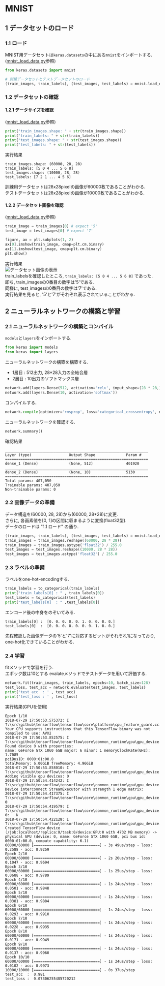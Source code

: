 # MNIST

## 1 データセットのロード

### 1.1 ロード
MNIST用データセットは`keras.datasets`の中にある`mnist`をインポートする.  
([mnist_load_data.py](https://github.com/Puye123/DeepLearning-Learning/blob/master/01_MNIST/mnist_load_data.py)参照)
```python
from keras.datasets import mnist

# 訓練データセットとテストデータセットのロード
(train_images, train_labels), (test_images, test_labels) = mnist.load_data()
```

### 1.2 データセットの確認
#### 1.2.1 データサイズを確認  
([mnist_load_data.py](https://github.com/Puye123/DeepLearning-Learning/blob/master/01_MNIST/mnist_load_data.py)参照)
```python
print("train_images.shape: " + str(train_images.shape))
print("train_labels: " + str(train_labels))
print("test_images.shape: " + str(test_images.shape))
print("test_labels: " + str(test_labels))
```
実行結果
```
train_images.shape: (60000, 28, 28)
train_labels: [5 0 4 ... 5 6 8]
test_images.shape: (10000, 28, 28)
test_labels: [7 2 1 ... 4 5 6]
```
訓練用データセットは28x28pixelの画像が60000枚であることがわかる.  
テストデータセットは28x28pixelの画像が10000枚であることがわかる.

#### 1.2.2 データセット画像を確認  
([mnist_load_data.py](https://github.com/Puye123/DeepLearning-Learning/blob/master/01_MNIST/mnist_load_data.py)参照)
```python
train_image = train_images[0] # expect '5'
test_image = test_images[0] # expect '7'

figure, ax = plt.subplots(1, 2)
ax[0].imshow(train_image, cmap=plt.cm.binary)
ax[1].imshow(test_image, cmap=plt.cm.binary)
plt.show()
```
実行結果  
![データセット画像の表示](https://user-images.githubusercontent.com/32557553/43364053-951edb28-934d-11e8-926f-06c3d435e592.png)  
train_labelsを確認したところ, `train_labels: [5 0 4 ... 5 6 8]` であった.   
即ち, train_imagesの0番目の数字は'5'である.  
同様に, test_imagesの0番目の数字は'7'である.  
実行結果を見ると, '5'と'7'がそれぞれ表示されていることがわかる.

## 2 ニューラルネットワークの構築と学習

### 2.1 ニューラルネットワークの構築とコンパイル
`models`と`layers`をインポートする.
```python
from keras import models
from keras import layers
```
ニューラルネットワークの構築を構築する.  
- 1層目 : 512出力, 28*28入力の全結合層
- 2層目 : 10出力のソフトマックス層  

```python
network.add(layers.Dense(512, activation='relu', input_shape=(28 * 28,)))
network.add(layers.Dense(10, activation='softmax'))
```
コンパイルする.  
```python
network.compile(optimizer='rmsprop', loss='categorical_crossentropy', metrics=['accuracy'])
```
ニューラルネットワークを確認する.
```python
network.summary()
```

確認結果  
```
_________________________________________________________________
Layer (type)                 Output Shape              Param #
=================================================================
dense_1 (Dense)              (None, 512)               401920
_________________________________________________________________
dense_2 (Dense)              (None, 10)                5130
=================================================================
Total params: 407,050
Trainable params: 407,050
Non-trainable params: 0
```

### 2.2 画像データの準備
データ構造を(60000, 28, 28)から(60000, 28*28)に変更.  
さらに, 各画素値を[0, 1]の区間に収まるように変換(float32型).  
データのロードは "1.1 ロード" の通り.  
```python
(train_images, train_labels), (test_images, test_labels) = mnist.load_data()
train_images = train_images.reshape((60000, 28 * 28))
train_images = train_images.astype('float32') / 255.0
test_images = test_images.reshape((10000, 28 * 28))
test_images = test_images.astype('float32') / 255.0
```

### 2.3 ラベルの準備
ラベルをone-hot-encodingする.  
```python
train_labels = to_categorical(train_labels)
print("train_labels[0] : " , train_labels[0])
test_labels = to_categorical(test_labels)
print("test_labels[0]  : " ,test_labels[0])
```
エンコード後の中身をのぞいてみる.  
```
train_labels[0] :  [0. 0. 0. 0. 0. 1. 0. 0. 0. 0.]
test_labels[0]  :  [0. 0. 0. 0. 0. 0. 0. 1. 0. 0.]
```
先程確認した画像データの'5'と'7'に対応するビットがそれぞれ1になっており, one-hot化できていることがわかる.  

### 2.4 学習
fitメソッドで学習を行う.  
エポック数は10とする
evalateメソッドでテストデータを用いて評価する.  
```python
network.fit(train_images, train_labels, epochs=10, batch_size=128)
test_loss, test_acc = network.evaluate(test_images, test_labels)
print('test_acc  : ' , test_acc)
print('test_loss : ' , test_loss)
```
実行結果(GPUを使用)  
```
Epoch 1/10
2018-07-29 17:50:53.575372: I T:\src\github\tensorflow\tensorflow\core\platform\cpu_feature_guard.cc:140] Your CPU supports instructions that this TensorFlow binary was not compiled to use: AVX2
2018-07-29 17:50:53.852575: I T:\src\github\tensorflow\tensorflow\core\common_runtime\gpu\gpu_device.cc:1356] Found device 0 with properties:
name: GeForce GTX 1060 6GB major: 6 minor: 1 memoryClockRate(GHz): 1.7085
pciBusID: 0000:01:00.0
totalMemory: 6.00GiB freeMemory: 4.96GiB
2018-07-29 17:50:53.858010: I T:\src\github\tensorflow\tensorflow\core\common_runtime\gpu\gpu_device.cc:1435] Adding visible gpu devices: 0
2018-07-29 17:50:54.414242: I T:\src\github\tensorflow\tensorflow\core\common_runtime\gpu\gpu_device.cc:923] Device interconnect StreamExecutor with strength 1 edge matrix:
2018-07-29 17:50:54.417375: I T:\src\github\tensorflow\tensorflow\core\common_runtime\gpu\gpu_device.cc:929]      0
2018-07-29 17:50:54.419579: I T:\src\github\tensorflow\tensorflow\core\common_runtime\gpu\gpu_device.cc:942] 0:   N
2018-07-29 17:50:54.422128: I T:\src\github\tensorflow\tensorflow\core\common_runtime\gpu\gpu_device.cc:1053] Created TensorFlow device (/job:localhost/replica:0/task:0/device:GPU:0 with 4732 MB memory) -> physical GPU (device: 0, name: GeForce GTX 1060 6GB, pci bus id: 0000:01:00.0, compute capability: 6.1)
60000/60000 [==============================] - 3s 49us/step - loss: 0.2588 - acc: 0.9259
Epoch 2/10
60000/60000 [==============================] - 2s 26us/step - loss: 0.1047 - acc: 0.9694
Epoch 3/10
60000/60000 [==============================] - 1s 25us/step - loss: 0.0688 - acc: 0.9789
Epoch 4/10
60000/60000 [==============================] - 1s 24us/step - loss: 0.0501 - acc: 0.9848
Epoch 5/10
60000/60000 [==============================] - 1s 24us/step - loss: 0.0381 - acc: 0.9884
Epoch 6/10
60000/60000 [==============================] - 1s 24us/step - loss: 0.0293 - acc: 0.9910
Epoch 7/10
60000/60000 [==============================] - 1s 24us/step - loss: 0.0228 - acc: 0.9935
Epoch 8/10
60000/60000 [==============================] - 1s 24us/step - loss: 0.0171 - acc: 0.9949
Epoch 9/10
60000/60000 [==============================] - 1s 24us/step - loss: 0.0137 - acc: 0.9960
Epoch 10/10
60000/60000 [==============================] - 1s 24us/step - loss: 0.0102 - acc: 0.9973
10000/10000 [==============================] - 0s 37us/step
test_acc  :  0.981
test_loss :  0.07306255485720212
```
